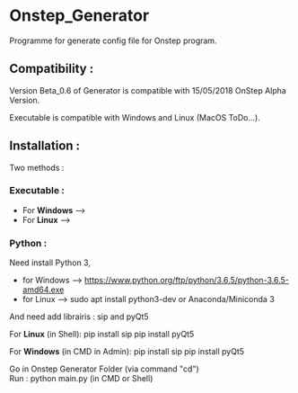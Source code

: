# Onstep_Generator

Programme for generate config file for Onstep program.

## Compatibility :
Version Beta_0.6 of Generator is compatible with 15/05/2018 OnStep Alpha Version.

Executable is compatible with Windows and Linux (MacOS ToDo...).

## Installation :

Two methods :
### Executable :

* For __Windows__ --> 
* For __Linux__ -->

### Python :

Need install Python 3, 
* for Windows -->  https://www.python.org/ftp/python/3.6.5/python-3.6.5-amd64.exe 
* for Linux   --> sudo apt install python3-dev or Anaconda/Miniconda 3
                     
And need add librairis : sip and pyQt5

For __Linux__ (in Shell): pip install sip
                      pip install pyQt5

For __Windows__ (in CMD in Admin): pip install sip
                               pip install pyQt5

Go in Onstep Generator Folder (via command "cd")    
Run : python main.py  (in CMD or Shell)
